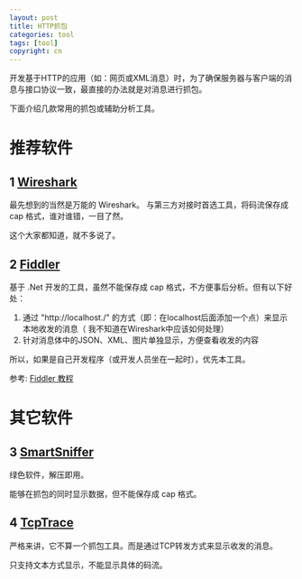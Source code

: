 ```yaml
---
layout: post
title: HTTP抓包
categories: tool
tags: [tool]
copyright: cn
---
```


开发基于HTTP的应用（如：网页或XML消息）时，为了确保服务器与客户端的消息与接口协议一致，最直接的办法就是对消息进行抓包。

下面介绍几款常用的抓包或辅助分析工具。

# 推荐软件

## 1 [Wireshark](http://www.wireshark.org/download.html)

最先想到的当然是万能的 Wireshark。 与第三方对接时首选工具，将码流保存成 cap 格式，谁对谁错，一目了然。

这个大家都知道，就不多说了。

## 2 [Fiddler](http://www.fiddler2.com)

基于 .Net 开发的工具，虽然不能保存成 cap 格式，不方便事后分析。但有以下好处：

1. 通过 "http://localhost./" 的方式（即：在localhost后面添加一个点）来显示本地收发的消息（ 我不知道在Wireshark中应该如何处理）
2. 针对消息体中的JSON、XML、图片单独显示，方便查看收发的内容

所以，如果是自己开发程序（或开发人员坐在一起时），优先本工具。

参考: [Fiddler 教程](http://www.cnblogs.com/TankXiao/archive/2012/02/06/2337728.html)

# 其它软件

## 3 [SmartSniffer](http://www.nirsoft.net/utils/smsniff.html)

绿色软件，解压即用。

能够在抓包的同时显示数据，但不能保存成 cap 格式。

## 4 [TcpTrace](http://www.pocketsoap.com/tcptrace/)

严格来讲，它不算一个抓包工具。而是通过TCP转发方式来显示收发的消息。

只支持文本方式显示，不能显示具体的码流。
